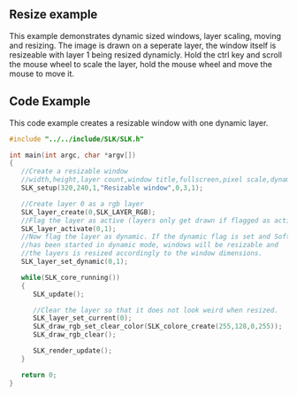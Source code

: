 ## Resize example

This example demonstrates dynamic sized windows, layer scaling, moving and resizing. The image is drawn on a seperate layer, the window itself is resizeable with layer 1 being resized dynamicly. Hold the ctrl key and scroll  the mouse wheel to scale the layer, hold the mouse wheel and move the mouse to move it.

## Code Example

This code example creates a resizable window with one dynamic layer.

```c
#include "../../include/SLK/SLK.h"

int main(int argc, char *argv[])
{
   //Create a resizable window
   //width,height,layer count,window title,fullscreen,pixel scale,dynamic
   SLK_setup(320,240,1,"Resizable window",0,3,1);

   //Create layer 0 as a rgb layer
   SLK_layer_create(0,SLK_LAYER_RGB);
   //Flag the layer as active (layers only get drawn if flagged as active)
   SLK_layer_activate(0,1);
   //Now flag the layer as dynamic. If the dynamic flag is set and SoftLK
   //has been started in dynamic mode, windows will be resizable and
   //the layers is resized accordingly to the window dimensions.
   SLK_layer_set_dynamic(0,1);

   while(SLK_core_running())
   {
      SLK_update();

      //Clear the layer so that it does not look weird when resized.
      SLK_layer_set_current(0);
      SLK_draw_rgb_set_clear_color(SLK_colore_create(255,128,0,255));
      SLK_draw_rgb_clear();

      SLK_render_update();
   }

   return 0;
}
```